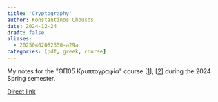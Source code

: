 ```yaml
---
title: 'Cryptography'
author: Konstantinos Chousos
date: 2024-12-24
draft: false
aliases:
  - 20250402082350-a29a
categories: [pdf, greek, course]
---
```

My notes for the "ΘΠ05 Κρυπτογραφία" course [[1](https://eclass.uoa.gr/courses/D41/)], [[2](https://crypto.di.uoa.gr/class/Kryptographia/index.html)] during the 2024 Spring semester.

<object data="/ΘΠ05%20Κρυπτογραφία.pdf" type="application/pdf" width="100%" height="800px">
</object>

[Direct link](/ΘΠ05%20Κρυπτογραφία.pdf)